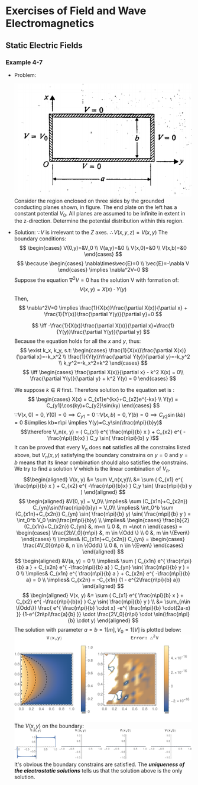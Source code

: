 # Exercises of Field and Wave Electromagnetics

## Static Electric Fields

### Example 4-7
- Problem:

	![Figure for Example 4-7](https://github.com/AlbertYoung0112/Notes/blob/master/FWE-Img/FWE_E47.png?raw=true)
	Consider the region enclosed on three sides by the grounded conducting planes shown, in figure. The end plate on the left has a constant potential $V_0$. All planes are assumed to be infinite in extent in the z-direction. Determine the potential distribution within this region.
- Solution:
	$\because V$ is irrelevant to the *Z* axes.
	$\therefore V(x,y,z)=V(x,y)$ 
	The boundary conditions:
	$$
		\begin{cases}
			V(0,y)=&V_0 \\
			V(a,y)=&0 \\
			V(x,0)=&0 \\
			V(x,b)=&0
		\end{cases}
	$$
	$$
		\because 
		\begin{cases}
			\nabla\times\vec{E}=0 \\
			\vec{E}=-\nabla V
		\end{cases}
		\implies
		\nabla^2V=0
	$$
	Suppose the equation $\nabla^2V=0$ has the solution V with formation of:
	$$
		V(x,y)=X(x)\cdot Y(y)
	$$
	Then,
	$$
		\nabla^2V=0 \implies 
			\frac{1}{X(x)}\frac{\partial X(x)}{\partial x} + 
			\frac{1}{Y(x)}\frac{\partial Y(y)}{\partial y}=0
	$$

	$$
		\iff -\frac{1}{X(x)}\frac{\partial X(x)}{\partial x}=\frac{1}{Y(y)}\frac{\partial Y(y)}{\partial y}
	$$
	Because the equation holds for all the $x$ and $y$, thus:
	$$
		\exist k_x, k_y, s.t:
		\begin{cases}
			\frac{1}{X(x)}\frac{\partial X(x)}{\partial x}=-k_x^2 \\
			\frac{1}{Y(y)}\frac{\partial Y(y)}{\partial y}=-k_y^2 \\
			k_y^2=-k_x^2=k^2
		\end{cases}
	$$
	$$
		\iff 
		\begin{cases}
			\frac{\partial X(x)}{\partial x} - k^2 X(x) = 0\\
			\frac{\partial Y(y)}{\partial y} + k^2 Y(y) = 0
		\end{cases}
	$$


	We suppose $k\in R$ first. Therefore solution to the equation set is :
	$$
		\begin{cases}
		X(x) = C_{x1}e^{kx}+C_{x2}e^{-kx} \\
		Y(y) = C_{y1}\cos(ky)+C_{y2}\sin(ky)
	\end{cases}
	$$
	$\because V(x, 0) = 0, Y(0) = 0 \implies C_{y1} = 0$
	$\because V(x, b) = 0, Y(b) = 0 \implies C_{y2}\sin(kb)=0$
	$\implies kb=n\pi \implies Y(y)=C_y\sin(\frac{n\pi}{b}y)$
	$$\therefore V_n(x, y) = 
		( C_{x1} e^{ \frac{n\pi}{b} x } + C_{x2} e^{ -\frac{n\pi}{b}x} )
		C_y \sin( \frac{n\pi}{b} y )$$
	It can be proved that every $V_n$ does **not** satisfies all the constrains listed above, but $V_n(x,y)$ satisfying the boundary constrains on $y=0$ and $y=b$ means that its linear combination should also satisfies the constrains. We try to find a solution $V$ which is the linear combination of $V_n$.
	$$\begin{aligned}
		V(x, y)	&= \sum V_n(x,y)\\
					&= \sum ( C_{x1} e^{ \frac{n\pi}{b} x } + C_{x2} e^{ -\frac{n\pi}{b}x} )
								C_y \sin( \frac{n\pi}{b} y )
		\end{aligned}
	$$
	$$
		\begin{aligned} 
			&V(0, y) = V_0\\ 
			\implies& \sum (C_{x1n}+C_{x2n}) C_{yn}\sin(\frac{n\pi}{b}y) = V_0\\
			\implies& 
				\int_0^b \sum (C_{x1n}+C_{x2n}) C_{yn} \sin( \frac{n\pi}{b} y) \sin( \frac{m\pi}{b} y )
				 = \int_0^b V_0 \sin(\frac{m\pi}{b}y) \\
			\implies&
				\begin{cases}
					\frac{b}{2}  (C_{x1n}+C_{x2n}) C_{yn} &, m=n \\
					0 &, m =\not n
				\end{cases}
				= 
				\begin{cases}
					\frac{2bV_0}{m\pi} &, m \in \{Odd \} \\
					0 &, m \in \{Even\}
				\end{cases} \\
			\implies& (C_{x1n}+C_{x2n}) C_{yn} = 
				\begin{cases}
					\frac{4V_0}{n\pi} &, n \in \{Odd\} \\
				0 &, n \in \{Even\}
				\end{cases}
		\end{aligned}
	$$
	$$
		\begin{aligned}
			&V(a, y) = 0 \\
			\implies& \sum ( C_{x1n} e^{ \frac{n\pi}{b} a } + C_{x2n} e^{ -\frac{n\pi}{b} a} )
								C_{yn} \sin( \frac{n\pi}{b} y ) = 0 \\
			\implies&  C_{x1n} e^{ \frac{n\pi}{b} a } + C_{x2n} e^{ -\frac{n\pi}{b} a}  = 0 \\
			\implies& C_{x2n} = -C_{x1n} (1 - e^{2\frac{n\pi}{b} a})
		\end{aligned}
	$$
	$$
		\begin{aligned}
			V(x, y)	&= \sum ( C_{x1} e^{ \frac{n\pi}{b} x } + C_{x2} e^{ -\frac{n\pi}{b}x} )
								C_y \sin( \frac{n\pi}{b} y ) \\
						&= \sum_{n\in \{Odd\}} 
							\frac{ e^{ \frac{n\pi}{b} \cdot x} -e^{ \frac{n\pi}{b} \cdot(2a-x) }} {1-e^{2n\pi\frac{a}{b} }}
							\cdot \frac{2V_0}{n\pi} \cdot \sin(\frac{n\pi}{b} \cdot y)
		\end{aligned}
	$$
	The solution with parameter $a=b=1[m], V_0=1[V]$ is plotted below:
		![Figure for Example 4-7](https://github.com/AlbertYoung0112/Notes/blob/master/FWE-Img/FWE_E47_funcGrid.png?raw=true)
	The $V(x,y)$ on the boundary:
		![Figure for Example 4-7](https://github.com/AlbertYoung0112/Notes/blob/master/FWE-Img/FWE_E47_boundaryGrid.png?raw=true)
		It's obvious the boundary constrains are satisfied.
		The ***uniqueness of the electrostatic solutions*** tells us that the solution above is the only solution.
<!--stackedit_data:
eyJoaXN0b3J5IjpbMTA5NDQyNjg5OSwtMTY5MTgyNDk2MywtNz
QzMjU5ODc1LDEyNDg1MjY1NDZdfQ==
-->